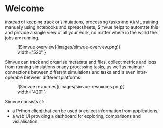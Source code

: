 # Welcome

Instead of keeping track of simulations, processing tasks and AI/ML training manually using notebooks and spreadsheets, Simvue helps to automate this
and provide a single view of all your work, no matter where in the world the jobs are running.

<figure markdown>
  ![Simvue overview](images/simvue-overview.png){ width="520" }
</figure>


Simvue can track and organise metadata and files, collect metrics and logs from running
simulations or any processing tasks, as well as maintain connections between different simulations and tasks and is even inter-operable between different platforms.

<figure markdown>
  ![Simvue resources](images/simvue-resources.png){ width="420" }
</figure>

Simvue consists of:

* a Python client that can be used to collect information from applications,
* a web UI providing a dashboard for exploring, comparisons and visualisation.
